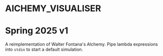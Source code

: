 # AICHEMY_VISUALISER
Spring 2025 v1
=======
A reimplementation of Walter Fontana's Alchemy. Pipe lambda expressions into `stdin` to start a default simulation.

